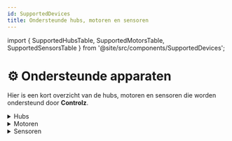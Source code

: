 ```yaml
---
id: SupportedDevices
title: Ondersteunde hubs, motoren en sensoren
---
```


import { SupportedHubsTable, SupportedMotorsTable, SupportedSensorsTable } from '@site/src/components/SupportedDevices';

# ⚙️ Ondersteunde apparaten

Hier is een kort overzicht van de hubs, motoren en sensoren die worden ondersteund door **Controlz**.

<details>
<summary>Hubs</summary>
<SupportedHubsTable />
</details>

<details>
<summary>Motoren</summary>
<SupportedMotorsTable />
</details>

<details>
<summary>Sensoren</summary>
<SupportedSensorsTable />
</details>